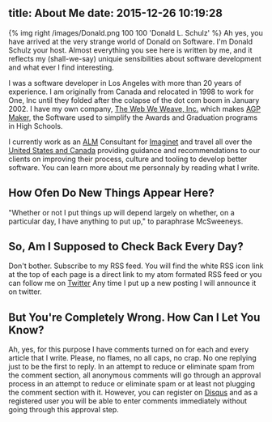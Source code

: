title: About Me
date: 2015-12-26 10:19:28
---
{% img right /images/Donald.png 100 100 'Donald L. Schulz' %} Ah yes, you have arrived at the very strange world of Donald on Software.  I'm Donald Schulz your host.  Almost everything you see here is written by me, and it reflects my (shall-we-say) uniquie sensibilities about software development and what ever I find interesting.

I was a software developer in Los Angeles with more than 20 years of experience.  I am originally from Canada and relocated in 1998 to work for One, Inc until they folded after the colapse of the dot com boom in January 2002.  I have my own company, [The Web We Weave, Inc.](http://www.thewebweweave.net) which makes [AGP Maker](http://www.agpmaker.com), the Software used to simplify the Awards and Graduation programs in High Schools.  

I currently work as an [ALM](https://en.wikipedia.org/wiki/Application_lifecycle_management) Consultant for [Imaginet](http://www.Imaginet.com) and travel all over the [United States and Canada](http://binged.it/1NRvP6B) providing guidance and recommendations to our clients on improving their process, culture and tooling to develop better software.  You can learn more about me personnaly by reading what I write.


## How Ofen Do New Things Appear Here?
"Whether or not I put things up will depend largely on whether, on a particular day, I have anything to put up," to paraphrase McSweeneys. 

## So, Am I Supposed to Check Back Every Day?
Don't bother.  Subscribe to my RSS feed.  You will find the white RSS icon link at the top of each page is a direct link to my atom formated RSS feed or you can follow me on [Twitter](http://twitter.com/donaldlschulz)  Any time I put up a new posting I will announce it on twitter.

## But You're Completely Wrong. How Can I Let You Know?
Ah, yes, for this purpose I have comments turned on for each and every article that I write.  Please, no flames, no all caps, no crap.  No one replying just to be the first to reply.  In an attempt to reduce or eliminate spam from the comment section, all anonymous comments will go through an approval process in an attempt to reduce or eliminate spam or at least not plugging the comment section with it.  However, you can register on [Disqus](https://disqus.com/) and as a registered user you will be able to enter comments immediately without going through this approval step.
